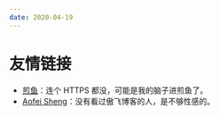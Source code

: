 ```yaml
---
date: 2020-04-19
---
```


# 友情链接

- [煎鱼](https://eddycjy.com/)：连个 HTTPS 都没，可能是我的脑子进煎鱼了。
- [Aofei Sheng](https://aofeisheng.com/)：没有看过傲飞博客的人，是不够性感的。
